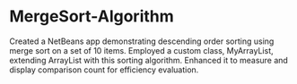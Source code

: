 # MergeSort-Algorithm
Created a NetBeans app demonstrating descending order sorting using merge sort on a set of 10 items. Employed a custom class, MyArrayList, extending ArrayList with this sorting algorithm. Enhanced it to measure and display comparison count for efficiency evaluation.

